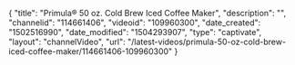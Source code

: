 {
    "title": "Primula&reg; 50 oz. Cold Brew Iced Coffee Maker",
    "description": "",
    "channelid": "114661406",
    "videoid": "109960300",
    "date_created": "1502516990",
    "date_modified": "1504293907",
    "type": "captivate",
    "layout": "channelVideo",
    "url": "\/latest-videos\/primula-50-oz-cold-brew-iced-coffee-maker\/114661406-109960300"
}